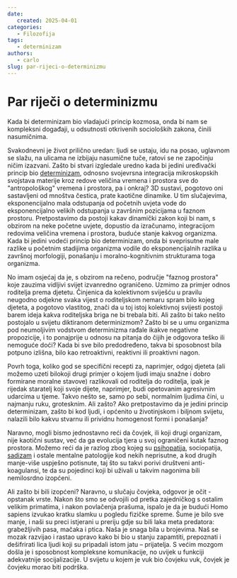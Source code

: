 ```yaml
---
date: 
   created: 2025-04-01
categories:
   - Filozofija
tags:
   - determinizam 
authors:
   - carlo  
slug: par-rijeci-o-determinizmu 
---
```


# Par riječi o determinizmu

Kada bi determinizam bio vladajući princip kozmosa, onda bi nam se kompleksni događaji, u odsutnosti otkrivenih socioloških zakona, činili nasumičnima.

<!-- more -->

Svakodnevni je život prilično uredan: ljudi se ustaju, idu na posao, uglavnom se slažu, na ulicama ne izbijaju nasumične tuče, ratovi se ne započinju ničim izazvani. Zašto bi stvari izgledale uredno kada bi jedini uređivački princip bio [determinizam](https://www.enciklopedija.hr/clanak/determinizam), odnosno svojevrsna integracija mikroskopskih svojstava materije kroz redove veličina vremena i prostora sve do "antropološkog" vremena i prostora, pa i onkraj?
3D sustavi, pogotovo oni sastavljeni od mnoštva čestica, prate kaotične dinamike.
U tim slučajevima, eksponencijalno mala odstupanja od početnih uvjeta vode do eksponencijalno velikih odstupanja u završnim pozicijama u faznom prostoru. Pretpostavimo da postoji kakav dinamički zakon koji bi nam, s obzirom na neke početne uvjete, dopustio da izračunamo, integracijom redovima veličina vremena i prostora, buduće stanje kakvog organizma. Kada bi jedini vodeći princip bio determinizam, onda bi sveprisutne male razlike u početnim stadijima organizma vodile do eksponencijalnih razlika u završnoj morfologiji, ponašanju i moralno-kognitivnim strukturama toga organizma.

No imam osjećaj da je, s obzirom na rečeno, područje "faznog prostora" koje zauzima vidljivi svijet izvanredno ograničeno. Uzmimo za primjer odnos roditelja prema djetetu. Činjenica da kolektivnom sviješću u pravilu neugodno odjekne svaka vijest o roditeljskom nemaru spram bilo kojeg djeteta, a pogotovo vlastitog, znači da u toj istoj kolektivnoj svijesti postoji barem ideja kakva roditeljska briga ne bi trebala biti. Ali zašto bi tako nešto postojalo u svijetu diktiranom determinizmom? Zašto bi se u umu organizma pod neumoljivim vodstvom determinizma rađale ikakve negativne propozicije, i to ponajprije u odnosu na pitanja do čijih je odgovora teško ili nemoguće doći? Kada bi sve bilo predodređeno, takva bi sposobnost bila potpuno izlišna, bilo kao retroaktivni, reaktivni ili proaktivni nagon.

Povrh toga, koliko god se specifični recepti za, naprimjer, odgoj djeteta (ali možemo uzeti bilokoji drugi primjer o kojem ljudi imaju snažne i dobro formirane moralne stavove) razlikovali od roditelja do roditelja, ipak je rijedak staratelj koji svoje dijete, naprimjer, budi opetovanim agresivnim udarcima u tjeme. Takvo nešto se, samo po sebi, normalnim ljudima čini, u najmanju ruku, grotesknim. Ali zašto? Ako pretpostavimo da je jedini princip determinizam, zašto bi kod ljudi, i općenito u životinjskom i biljnom svijetu, nalazili bilo kakvu stvarnu ili prividnu homogenost formi i ponašanja?

Naravno, mogli bismo jednostavno reći da čovjek, ili koji drugi organizam, nije kaotični sustav, već da ga evolucija tjera u svoj ograničeni kutak faznog prostora. Možemo reći da je razlog zbog kojeg su [psihopatija](https://www.enciklopedija.hr/clanak/psihopatija), sociopatija, [sadizam](https://www.enciklopedija.hr/clanak/sadizam) i ostale mentalne patologije kod nekih neprisutne, a kod drugih manje-više uspješno potisnute, taj što su takvi porivi društveni anti-koagulansi, te da su pojedinci koji bi uživali u takvim nagonima bili nemilosrdno izopćeni.

Ali zašto bi bili izopćeni?
Naravno, u slučaju čovjeka, odgovor je očit - opstanak vrste. Nakon što smo se odvojili od pretka zajedničkog s ostalim velikim primatima, i nakon povlačenja prašuma, ispalo je da je budući Homo sapiens izvukao kratku slamku u pogledu fizičke spreme. Šume je bilo sve manje, i naši su preci istjerani u preriju gdje su bili laka meta predatora: grabežljivih pasa, mačaka i ptica. Naša je snaga bila u brojevima. Naš se mozak razvijao i rastao upravo kako bi bio u stanju zapamtiti, prepoznati i dešifrirati lica ljudi koji su pripadali istom jatu – prijatelja. S većim mozgom došla je i sposobnost kompleksne komunikacije, no uvijek u funkciji adekvatnije socijalizacije. U svijetu u kojem je vuk bio čovjeku vuk, čovjek je čovjeku morao biti podrška.
